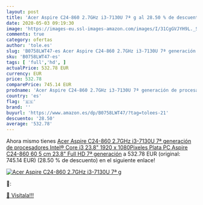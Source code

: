 ```yaml
---
layout: post
title: 'Acer Aspire C24-860 2.7GHz i3-7130U 7ª g al 28.50 % de descuento'
date: 2020-05-03 09:19:30
image: 'https://images-eu.ssl-images-amazon.com/images/I/31CgGVJYH9L._SL400_.jpg'
comments: true
category: ofertas
author: 'tole.es'
slug: 'B0758LWT47-es Acer Aspire C24-860 2.7GHz i3-7130U 7ª generación de...'
sku: 'B0758LWT47-es'
tags: [ 'full','hd', ]
actualPrice: 532.78 EUR
currency: EUR
price: 532.78
comparePrice: 745.14 EUR
prodname: 'Acer Aspire C24-860 2.7GHz i3-7130U 7ª generación de procesadores Intel® Core i3 23.8" 1920 x 1080Pixeles Plata PC Aspire C24-860  60 5 cm  23.8"   Full HD  7ª generación'
country: 'es'
flag: '🇪🇸'
brand: ''
buyurl: 'https://www.amazon.es/dp/B0758LWT47/?tag=tolees-21'
descuento: '28.50'
average: '532.78'
---
```


Ahora mismo tienes [Acer Aspire C24-860 2.7GHz i3-7130U 7ª generación de procesadores Intel® Core i3 23.8" 1920 x 1080Pixeles Plata PC Aspire C24-860  60 5 cm  23.8"   Full HD  7ª generación](https://www.amazon.es/dp/B0758LWT47/?tag=tolees-21) a 532.78 EUR (original: 745.14 EUR) (28.50 %  de descuento) en el siguiente enlace!

[![Acer Aspire C24-860 2.7GHz i3-7130U 7ª g](https://images-eu.ssl-images-amazon.com/images/I/31CgGVJYH9L._SL400_.jpg)](https://www.amazon.es/dp/B0758LWT47/?tag=tolees-21)

🔎:


[🛒 Visítala!!!](https://www.amazon.es/dp/B0758LWT47/?tag=tolees-21)
